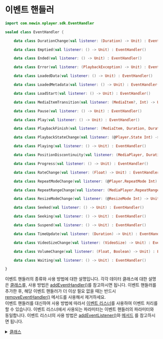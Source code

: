 # 이벤트 핸들러

```kotlin
import com.newin.nplayer.sdk.EventHandler
```

```kotlin
sealed class EventHandler {

    data class DurationChange(val listener: (Duration) -> Unit) : EventHandler()

    data class Emptied(val listener: () -> Unit) : EventHandler()

    data class Ended(val listener: () -> Unit) : EventHandler()

    data class Error(val listener: (PlaybackException) -> Unit) : EventHandler()

    data class LoadedData(val listener: () -> Unit) : EventHandler()

    data class LoadedMetadata(val listener: () -> Unit) : EventHandler()

    data class LoadStart(val listener: () -> Unit) : EventHandler()

    data class MediaItemTransition(val listener: (MediaItem?, Int) -> Unit) : EventHandler()

    data class Pause(val listener: () -> Unit) : EventHandler()

    data class Play(val listener: () -> Unit) : EventHandler()

    data class PlaybackFinish(val listener: (MediaItem, Duration, Duration?) -> Unit) : EventHandler()

    data class PlaybackStateChange(val listener: (@Player.State Int) -> Unit) : EventHandler()

    data class Playing(val listener: () -> Unit) : EventHandler()

    data class PositionDiscontinuity(val listener: (MediaPlayer, Duration, Duration) -> Unit) : EventHandler()

    data class Progress(val listener: () -> Unit) : EventHandler()

    data class RateChange(val listener: (Float) -> Unit) : EventHandler()

    data class RepeatModeChange(val listener: (@Player.RepeatMode Int) -> Unit) : EventHandler()

    data class RepeatRangeChange(val listener: (MediaPlayer.RepeatRange?) -> Unit) : EventHandler()

    data class ResizeModeChange(val listener: (@ResizeMode Int) -> Unit) : EventHandler()

    data class Seeked(val listener: () -> Unit) : EventHandler()

    data class Seeking(val listener: () -> Unit) : EventHandler()

    data class Suspend(val listener: () -> Unit) : EventHandler()

    data class TimeUpdate(val listener: (Duration) -> Unit) : EventHandler()

    data class VideoSizeChange(val listener: (VideoSize) -> Unit) : EventHandler()

    data class VolumeChange(val listener: (Float, Boolean) -> Unit) : EventHandler()

    data class Waiting(val listener: () -> Unit) : EventHandler()

}

```

이벤트 핸들러의 종류와 사용 방법에 대한 설명입니다. 각각 데이터 클래스에 대한 설명은 [클래스](./details.md)를, 사용 방법은 [addEventHandler()](../../interface/media-player/details.md#addeventhandler)를 참고하시면 됩니다. 이벤트 핸들러를 추가한 후, 해당 이벤트 핸들러가 더 이상 필요 없을 때는 반드시 [removeEventHandler()](../../interface/media-player/details.md#removeeventhandler) 메서드를 사용해서 제거하세요.<br>
이벤트 핸들러를 대신하여 사용 방법에 따라서 [이벤트 리스너](../../interface/event-listeners/home.md)를 사용하여 이벤트 처리를 할 수 있습니다. 이벤트 리스너에서 사용되는 파라미터는 이벤트 핸들러의 파라미터와 동일합니다. 이벤트 리스너의 사용 방법은 [addEventListener()](../../interface/media-player/details.md#addeventlistener)와 [메서드](../../interface/event-listeners/details.md) 를 참고하시면 됩니다. 

<details>
<summary>
    <a href="./details.md#클래스">클래스</a>
</summary>

- [data class DurationChange(val listener: (Duration) -> Unit) : EventHandler()](./details.md#durationchange)

- [data class Emptied(val listener: () -> Unit) : EventHandler()](./details.md#emptied)

- [data class Ended(val listener: () -> Unit) : EventHandler()](./details.md#ended)

- [data class Error(val listener: (PlaybackException) -> Unit) : EventHandler()](./details.md#error)

- [data class LoadedData(val listener: () -> Unit) : EventHandler()](./details.md#loadeddata)

- [data class LoadedMetadata(val listener: () -> Unit) : EventHandler()](./details.md#loadedmetadata)

- [data class LoadStart(val listener: () -> Unit) : EventHandler()](./details.md#loadstart)

- [data class MediaItemTransition(val listener: (MediaItem?, @Player.MediaItemTransitionReason Int) -> Unit) : EventHandler()](./details.md#mediaitemtransition)

- [data class Pause(val listener: () -> Unit) : EventHandler()](./details.md#pause)

- [data class Play(val listener: () -> Unit) : EventHandler()](./details.md#play)

- [data class PlaybackFinish(val listener: (MediaItem, Duration, Duration?) -> Unit) : EventHandler()](./details.md#playbackfinish)

- [data class PlaybackStateChange(val listener: (@Player.State Int) -> Unit) : EventHandler()](./details.md#playbackstatechange)

- [data class Playing(val listener: () -> Unit) : EventHandler()](./details.md#playing)

- [data class PositionDiscontinuity(val listener: (MediaPlayer, Duration, Duration) -> Unit) : EventHandler()](./details.md#positiondiscontinuity)

- [data class Progress(val listener: () -> Unit) : EventHandler()](./details.md#progress)

- [data class RateChange(val listener: (Float) -> Unit) : EventHandler()](./details.md#ratechange)

- [data class RepeatModeChange(val listener: (@Player.RepeatMode Int) -> Unit) : EventHandler()](./details.md#repeatmodechange)

- [data class RepeatRangeChange(val listener: (MediaPlayer.RepeatRange?) -> Unit) : EventHandler()](./details.md#repeatrangechange)

- [data class ResizeModeChange(val listener: (@ResizeMode Int) -> Unit) : EventHandler()](./details.md#resizemodechange)

- [data class Seeked(val listener: () -> Unit) : EventHandler()](./details.md#seeked)

- [data class Seeking(val listener: () -> Unit) : EventHandler()](./details.md#seeking)

- [data class Suspend(val listener: () -> Unit) : EventHandler()](./details.md#suspend)

- [data class TimeUpdate(val listener: (Duration) -> Unit) : EventHandler()](./details.md#timeupdate)

- [data class VideoSizeChange(val listener: (VideoSize) -> Unit) : EventHandler()](./details.md#videosizechange)

- [data class VolumeChange(val listener: (Float, Boolean) -> Unit) : EventHandler()](./details.md#volumechange)

- [data class Waiting(val listener: () -> Unit) : EventHandler()](./details.md#waiting)

</details>
<br>
